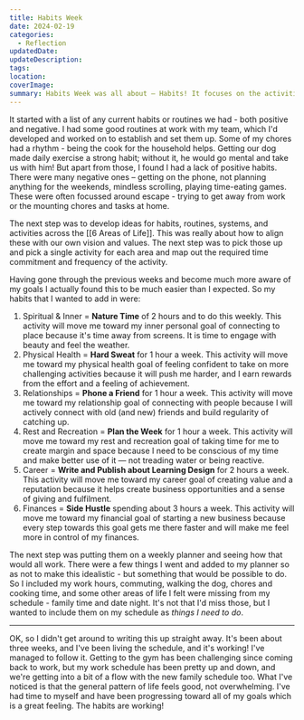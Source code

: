 ```yaml
---
title: Habits Week
date: 2024-02-19
categories:
  - Reflection
updatedDate: 
updateDescription: 
tags: 
location: 
coverImage: 
summary: Habits Week was all about — Habits! It focuses on the activities and actions we do, what we spend our time on and where we focus our attention.
---
```

It started with a list of any current habits or routines we had - both positive and negative. I had some good routines at work with my team, which I'd developed and worked on to establish and set them up. Some of my chores had a rhythm - being the cook for the household helps. Getting our dog made daily exercise a strong habit; without it, he would go mental and take us with him! But apart from those, I found I had a lack of positive habits. There were many negative ones – getting on the phone, not planning anything for the weekends, mindless scrolling, playing time-eating games. These were often focussed around escape - trying to get away from work or the mounting chores and tasks at home. 

The next step was to develop ideas for habits, routines, systems, and activities across the [[6 Areas of Life]]. This was really about how to align these with our own vision and values. The next step was to pick those up and pick a single activity for each area and map out the required time commitment and frequency of the activity. 

Having gone through the previous weeks and become much more aware of my goals I actually found this to be much easier than I expected. So my habits that I wanted to add in were:

1. Spiritual & Inner = **Nature Time** of 2 hours and to do this weekly. This activity will move me toward my inner personal goal of connecting to place because it's time away from screens. It is time to engage with beauty and feel the weather. 
2. Physical Health = **Hard Sweat** for 1 hour a week. This activity will move me toward my physical health goal of feeling confident to take on more challenging activities because it will push me harder, and I earn rewards from the effort and a feeling of achievement. 
3. Relationships = **Phone a Friend** for 1 hour a week. This activity will move me toward my relationship goal of connecting with people because I will actively connect with old (and new) friends and build regularity of catching up. 
4. Rest and Recreation = **Plan the Week** for 1 hour a week. This activity will move me toward my rest and recreation goal of taking time for me to create margin and space because I need to be conscious of my time and make better use of it — not treading water or being reactive. 
5. Career = **Write and Publish about Learning Design** for 2 hours a week. This activity will move me toward my career goal of creating value and a reputation because it helps create business opportunities and a sense of giving and fulfilment.
6. Finances = **Side Hustle** spending about 3 hours a week. This activity will move me toward my financial goal of starting a new business because every step towards this goal gets me there faster and will make me feel more in control of my finances.  

The next step was putting them on a weekly planner and seeing how that would all work. There were a few things I went and added to my planner so as not to make this idealistic - but something that would be possible to do. So I included my work hours, commuting, walking the dog, chores and cooking time, and some other areas of life I felt were missing from my schedule - family time and date night. It's not that I'd miss those, but I wanted to include them on my schedule as *things I need to do*. 

---

OK, so I didn't get around to writing this up straight away. It's been about three weeks, and I've been living the schedule, and it's working! I've managed to follow it. Getting to the gym has been challenging since coming back to work, but my work schedule has been pretty up and down, and we're getting into a bit of a flow with the new family schedule too. What I've noticed is that the general pattern of life feels good, not overwhelming. I've had time to myself and have been progressing toward all of my goals which is a great feeling. The habits are working!